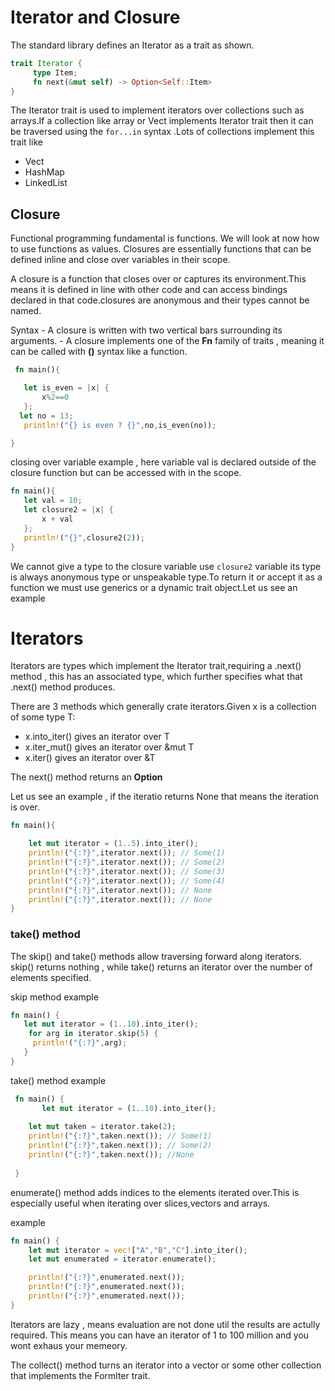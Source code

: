 # Iterator and Closure

The standard library defines an Iterator as a trait as shown.

```rust
trait Iterator {
     type Item;
     fn next(&mut self) -> Option<Self::Item>
}

```

The Iterator trait is used to implement iterators over collections such as arrays.If a collection like array or Vect implements Iterator trait then it can be traversed using the  `for...in` syntax .Lots of collections implement this trait like

- Vect
- HashMap
- LinkedList



## Closure

Functional programming fundamental is functions. We will look at now how to use functions as values. Closures are essentially functions that can be defined inline and close over variables in their scope.

 A closure is a function that closes over or captures its environment.This means it is defined in line with other code and can access bindings declared in that code.closures are anonymous and their types cannot be named.

  Syntax
    - A closure is written with two vertical bars surrounding its arguments.
    - A closure implements one of the **Fn** family of traits , meaning it can be called with **()** syntax like a function.


 ```rust
  fn main(){

    let is_even = |x| {
        x%2==0
    };
   let no = 13;
    println!("{} is even ? {}",no,is_even(no));

}


 ```

 closing over variable  example , here variable val is declared outside of the closure function but can be accessed with in the scope.

 ```rust
 fn main(){
    let val = 10;
    let closure2 = |x| {
        x + val
    };
    println!("{}",closure2(2));
}

 ```

 We cannot give a type to the closure variable use `closure2` variable its type is always anonymous type or unspeakable type.To return it or accept it as a function we must use generics or a dynamic trait object.Let us see an example

# Iterators

Iterators are types which implement the Iterator trait,requiring a .next() method , this has an associated type, which further specifies what that .next() method produces.

There are 3 methods which generally crate iterators.Given x is a collection of some type T:
- x.into_iter() gives an iterator over T
- x.iter_mut() gives an iterator over &mut T
- x.iter() gives an iterator over &T

The next() method returns an **Option**

Let us see an example , if the iteratio returns None that means the iteration is over.

```rust
fn main(){

    let mut iterator = (1..5).into_iter();
    println!("{:?}",iterator.next()); // Some(1)
    println!("{:?}",iterator.next()); // Some(2)
    println!("{:?}",iterator.next()); // Some(3)
    println!("{:?}",iterator.next()); // Some(4)
    println!("{:?}",iterator.next()); // None
    println!("{:?}",iterator.next()); // None
}

```

### take() method

The skip() and take() methods allow traversing forward along iterators.
skip() returns nothing , while take() returns an iterator over the number of
elements specified.

skip method example

```rust
fn main() {
   let mut iterator = (1..10).into_iter();
    for arg in iterator.skip(5) {
     println!("{:?}",arg);
   }
}

```

take() method example

```rust
 fn main() {
       let mut iterator = (1..10).into_iter();
    
    let mut taken = iterator.take(2); 
    println!("{:?}",taken.next()); // Some(1)
    println!("{:?}",taken.next()); // Some(2)
    println!("{:?}",taken.next()); //None
  
 }

```

enumerate() method adds indices to the elements iterated over.This is especially useful when iterating over slices,vectors and arrays.

example
```rust
fn main() {
    let mut iterator = vec!["A","B","C"].into_iter();
    let mut enumerated = iterator.enumerate();

    println!("{:?}",enumerated.next());
    println!("{:?}",enumerated.next());
    println!("{:?}",enumerated.next());
}

```

Iterators are lazy , means evaluation are not done util the results are actully required. This means you can have an iterator of 1 to 100 million and you wont exhaus your memeory.

The collect() method turns an iterator into a vector or some other collection that implements the Formlter trait.